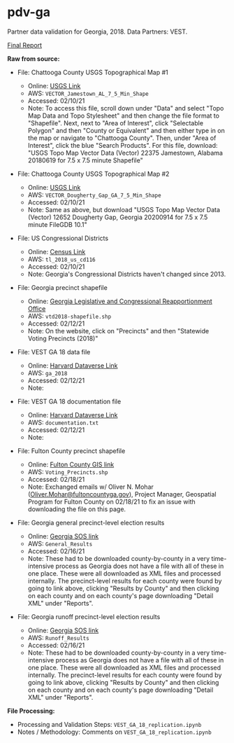 # pdv-ga  
Partner data validation for Georgia, 2018. Data Partners: VEST. 

[Final Report](https://docs.google.com/document/d/1MZrsVDcowjs9BtwZFFGDm6h76PdvAOrA0Zhf2tRBgp8/edit#)

**Raw from source:**
- File: Chattooga County USGS Topographical Map #1
  - Online: [USGS Link](https://apps.nationalmap.gov/downloader/#/)
  - AWS: `VECTOR_Jamestown_AL_7_5_Min_Shape`
  - Accessed: 02/10/21
  - Note: To access this file, scroll down under "Data" and select "Topo Map Data and Topo Stylesheet" and then change the file format to "Shapefile". Next, next to "Area of Interest", click "Selectable Polygon" and then "County or Equivalent" and then either type in on the map or navigate to "Chattooga County". Then, under "Area of Interest", click the blue "Search Products". For this file, download: "USGS Topo Map Vector Data (Vector) 22375 Jamestown, Alabama 20180619 for 7.5 x 7.5 minute Shapefile"
  
- File: Chattooga County USGS Topographical Map #2
  - Online: [USGS Link](https://apps.nationalmap.gov/downloader/#/)
  - AWS: `VECTOR_Dougherty_Gap_GA_7_5_Min_Shape`
  - Accessed: 02/10/21
  - Note: Same as above, but download "USGS Topo Map Vector Data (Vector) 12652 Dougherty Gap, Georgia 20200914 for 7.5 x 7.5 minute FileGDB 10.1"
  
- File: US Congressional Districts
  - Online: [Census Link](https://catalog.data.gov/dataset/tiger-line-shapefile-2018-nation-u-s-116th-congressional-district-national)
  - AWS: `tl_2018_us_cd116`
  - Accessed: 02/10/21
  - Note: Georgia's Congressional Districts haven't changed since 2013.
  
- File: Georgia precinct shapefile
  - Online: [Georgia Legislative and Congressional Reapportionment Office](https://www.legis.ga.gov/joint-office/reapportionment)
  - AWS: `vtd2018-shapefile.shp`
  - Accessed: 02/12/21
  - Note: On the website, click on "Precincts" and then "Statewide Voting Precincts (2018)"
  
- File: VEST GA 18 data file
  - Online: [Harvard Dataverse Link](https://dataverse.harvard.edu/file.xhtml?fileId=4278898&version=32.0)
  - AWS: `ga_2018`
  - Accessed: 02/12/21
  - Note:

- File: VEST GA 18 documentation file
  - Online: [Harvard Dataverse Link](https://dataverse.harvard.edu/file.xhtml?fileId=4366213&version=32.0)
  - AWS: `documentation.txt`
  - Accessed: 02/12/21
  - Note:

- File: Fulton County precinct shapefile
  - Online: [Fulton County GIS link](https://gisdata.fultoncountyga.gov/datasets/voting-precincts)
  - AWS: `Voting_Precincts.shp`
  - Accessed: 02/18/21
  - Note: Exchanged emails w/ Oliver N. Mohar (Oliver.Mohar@fultoncountyga.gov), Project Manager, Geospatial Program for Fulton County on 02/18/21 to fix an issue with downloading the file on this page.

- File: Georgia general precinct-level election results
  - Online: [Georgia SOS link](https://results.enr.clarityelections.com/GA/91639/Web02-state.221451/#/)
  - AWS: `General_Results`
  - Accessed: 02/16/21
  - Note: These had to be downloaded county-by-county in a very time-intensive process as Georgia does not have a file with all of these in one place. These were all downloaded as XML files and processed internally. The precinct-level results for each county were found by going to link above, clicking "Results by County" and then clicking on each county and on each county's page downloading "Detail XML" under "Reports". 

- File: Georgia runoff precinct-level election results
  - Online: [Georgia SOS link](https://results.enr.clarityelections.com/GA/93711/Web02-state.222648/#/)
  - AWS: `Runoff_Results`
  - Accessed: 02/16/21
  - Note: These had to be downloaded county-by-county in a very time-intensive process as Georgia does not have a file with all of these in one place. These were all downloaded as XML files and processed internally. The precinct-level results for each county were found by going to link above, clicking "Results by County" and then clicking on each county and on each county's page downloading "Detail XML" under "Reports". 
  
**File Processing:**
- Processing and Validation Steps: `VEST_GA_18_replication.ipynb`
- Notes / Methodology: Comments on `VEST_GA_18_replication.ipynb`
